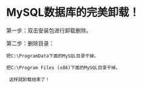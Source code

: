 # MySQL数据库的完美卸载！
   第一步：双击安装包进行卸载删除。
   
   第二步：删除目录：
   
	把C:\ProgramData下面的MySQL目录干掉。
	
	把C:\Program Files (x86)下面的MySQL目录干掉。
	
	 这样就卸载结束了！

